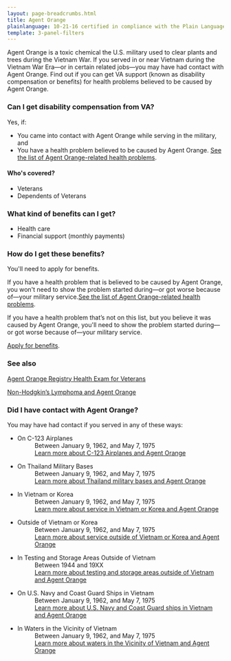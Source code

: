 ```yaml
---
layout: page-breadcrumbs.html
title: Agent Orange
plainlanguage: 10-21-16 certified in compliance with the Plain Language Act
template: 3-panel-filters
---
```


Agent Orange is a toxic chemical the U.S. military used to clear plants and trees during the Vietnam War. If you served in or near Vietnam during the Vietnam War Era—or in certain related jobs—you may have had contact with Agent Orange. Find out if you can get VA support (known as disability compensation or benefits) for health problems believed to be caused by Agent Orange.

<div class="call-out" markdown="1">

### Can I get disability compensation from VA?

Yes, if:

- You came into contact with Agent Orange while serving in the military, and
- You have a health problem believed to be caused by Agent Orange. [See the list of Agent Orange-related health problems](/disability-benefits/conditions/exposure-to-hazardous-materials/agent-orange/diseases/).

#### Who's covered?

- Veterans
- Dependents of Veterans

</div>

### What kind of benefits can I get?

- Health care
- Financial support (monthly payments)

### How do I get these benefits?

You'll need to apply for benefits. 

If you have a health problem that is believed to be caused by Agent Orange, you won't need to show the problem started during—or got worse because of—your military service.[See the list of Agent Orange-related health problems](/disability-benefits/conditions/exposure-to-hazardous-materials/agent-orange/diseases/).

If you have a health problem that’s not on this list, but you believe it was caused by Agent Orange, you'll need to show the problem started during—or got worse because of—your military service.

[Apply for benefits](https://www.vets.gov/disability-benefits/apply-for-benefits/).

### See also

[Agent Orange Registry Health Exam for Veterans](/disability-benefits/conditions/exposure-to-hazardous-materials/agent-orange/registry-health-exam/)

[Non-Hodgkin’s Lymphoma and Agent Orange](/disability-benefits/conditions/exposure-to-hazardous-materials/agent-orange/non-hodgkins/)


### Did I have contact with Agent Orange?

You may have had contact if you served in any of these ways:

<ul class="small-block-grid-1 medium-block-grid-2">
  <li>
    <dl class="panel-list">
      <dt>On C-123 Airplanes</dt>
      <dd>Between January 9, 1962, and May 7, 1975</dd>
      <dd><a href="/disability-benefits/conditions/exposure-to-hazardous-materials/agent-orange/c-123/">Learn more <span class="sr-only">about C-123 Airplanes and Agent Orange</span></a></dd>
    </dl>
  </li>
  <li>
    <dl class="panel-list">
      <dt>On Thailand Military Bases</dt>
      <dd>Between January 9, 1962, and May 7, 1975</dd>
      <dd>
        <a href="/disability-benefits/conditions/exposure-to-hazardous-materials/agent-orange/thailand-military-bases/">Learn more <span class="sr-only">about Thailand military bases and Agent Orange</span></a>
      </dd>
    </dl>
  </li>
  <li>
    <dl class="panel-list">
      <dt>In Vietnam or Korea</dt>
      <dd>Between January 9, 1962, and May 7, 1975</dd>
      <dd><a href="/disability-benefits/conditions/exposure-to-hazardous-materials/agent-orange/service-inside/">Learn more <span class="sr-only">about service in Vietnam or Korea and Agent Orange</span></a></dd>
    </dl>
  </li>
  <li>
    <dl class="panel-list">
      <dt>Outside of Vietnam or Korea</dt>
      <dd>Between January 9, 1962, and May 7, 1975</dd>
      <dd><a href="/disability-benefits/conditions/exposure-to-hazardous-materials/agent-orange/service-outside/">Learn more <span class="sr-only">about service outside of Vietnam or Korea and Agent Orange</span></a></dd>
    </dl>
  </li>
  <li>
    <dl class="panel-list">
      <dt>In Testing and Storage Areas Outside of Vietnam</dt>
      <dd>Between 1944 and 19XX</dd>
      <dd><a href="/disability-benefits/conditions/exposure-to-hazardous-materials/agent-orange/test-storage/">Learn more <span class="sr-only">about testing and storage areas outside of Vietnam and Agent Orange</span></a></dd>
    </dl>
  </li>
  <li>
    <dl class="panel-list">
      <dt>On U.S. Navy and Coast Guard Ships in Vietnam</dt>
      <dd>Between January 9, 1962, and May 7, 1975</dd>
      <dd>
        <a href="/disability-benefits/conditions/exposure-to-hazardous-materials/agent-orange/navy-coast-guard/">Learn more <span class="sr-only">about U.S. Navy and Coast Guard ships in Vietnam and Agent Orange</span></a>
      </dd>
    </dl>
  </li>
  <li>
  <dl class="panel-list">
    <dt>In Waters in the Vicinity of Vietnam</dt>
    <dd>Between January 9, 1962, and May 7, 1975</dd>
    <dd>
      <a href="/disability-benefits/conditions/exposure-to-hazardous-materials/agent-orange/water-vietnam/">Learn more <span class="sr-only">about waters in the Vicinity of Vietnam and Agent Orange</span></a>
    </dd>
  </dl>
</li>
</ul>
